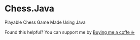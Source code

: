 # Chess.Java
Playable Chess Game Made Using Java

Found this helpful? You can support me by [Buying me a coffe ☕ ](https://www.buymeacoffee.com/samukasamp)
